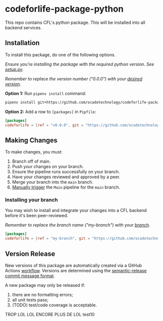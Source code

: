# codeforlife-package-python

This repo contains CFL's python package. This will be installed into all backend services.

## Installation

To install this package, do one of the following options.

*Ensure you're installing the package with the required python version. See [setup.py](setup.py).*

*Remember to replace the version number ("0.0.0") with your [desired version](https://github.com/ocadotechnology/codeforlife-package-python/releases).*

**Option 1:** Run `pipenv install` command:

```bash
pipenv install git+https://github.com/ocadotechnology/codeforlife-package-python.git@v0.0.0#egg=codeforlife
```

**Option 2:** Add a row to `[packages]` in `Pipfile`:

```toml
[packages]
codeforlife = {ref = "v0.0.0", git = "https://github.com/ocadotechnology/codeforlife-package-python.git"}
```

## Making Changes

To make changes, you must:

1. Branch off of main.
1. Push your changes on your branch.
1. Ensure the pipeline runs successfully on your branch.
1. Have your changes reviewed and approved by a peer.
1. Merge your branch into the `main` branch.
1. [Manually trigger](https://github.com/ocadotechnology/codeforlife-package-python/actions/workflows/main.yml)
the `Main` pipeline for the `main` branch.

### Installing your branch

You may wish to install and integrate your changes into a CFL backend before it's been peer-reviewed.

*Remember to replace the branch name ("my-branch") with your
[branch](https://github.com/ocadotechnology/codeforlife-package-python/branches)*.

```toml
[packages]
codeforlife = {ref = "my-branch", git = "https://github.com/ocadotechnology/codeforlife-package-python.git"}
```

## Version Release

New versions of this package are automatically created via a GitHub Actions [workflow](.github/workflows/python-package.yml). Versions are determined using the [semantic-release commit message format](https://semantic-release.gitbook.io/semantic-release/#commit-message-format).

A new package may only be released if:

1. there are no formatting errors;
1. all unit tests pass;
1. (TODO) test/code coverage is acceptable.

TROP LOL
LOL
ENCORE PLUS DE LOL
test10
